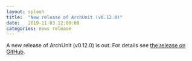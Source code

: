 ```yaml
---
layout: splash
title:  "New release of ArchUnit (v0.12.0)"
date:   2019-11-03 12:00:00
categories: news release
---
```


A new release of ArchUnit (v0.12.0) is out. For details see [the release on GitHub](https://github.com/TNG/ArchUnit/releases/tag/v0.12.0 "ArchUnit v0.12.0 on GitHub").